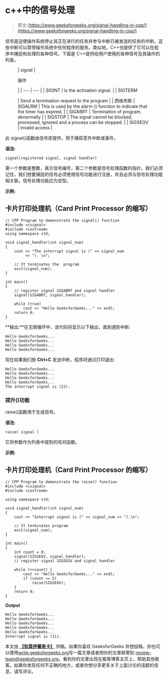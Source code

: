 # c++中的信号处理

> 原文:[https://www.geeksforgeeks.org/signal-handling-in-cpp/](https://www.geeksforgeeks.org/signal-handling-in-cpp/)

信号是迫使操作系统停止其正在进行的任务并参与中断已被发送的任务的中断。这些中断可以暂停操作系统中任何程序的服务。类似地，C++也提供了它可以在程序中捕捉和处理的各种信号。下面是 C++提供给用户使用的各种信号及其操作的列表。

<figure class="table">

| signal | 

操作

 |
| --- | --- |
| SIGINT | Is the activation signal. |
| SIGTERM

 | Send a termination request to the program |
| 西格布斯 | SIGALRM | This is used by the alarm () function to indicate that the timer has expired. |
| SIGABRT | Termination of program, abnormally |
| SIGSTOP | The signal cannot be blocked, processed, ignored and a process can be stopped. |
| SIGSEGV | Invalid access |

</figure>

此 signal()函数由信号库提供，用于捕获意外中断或事件。

**语法:**

```
signal(registered signal, signal handler)
```

第一个参数是整数，表示信号编号，第二个参数是信号处理函数的指针。我们必须记住，我们想要捕捉的信号必须使用信号功能进行注册，并且必须与信号处理功能相关联。信号处理功能应为空型。

**示例:**

## 卡片打印处理机（Card Print Processor 的缩写）

```
// CPP Program to demonstrate the signal() function
#include <csignal>
#include <iostream>
using namespace std;

void signal_handler(int signal_num)
{
    cout << "The interrupt signal is (" << signal_num
         << "). \n";

    // It terminates the  program
    exit(signal_num);
}

int main()
{
    // register signal SIGABRT and signal handler
    signal(SIGABRT, signal_handler);

    while (true)
        cout << "Hello GeeksforGeeks..." << endl;
    return 0;
}
```

**输出:**在无限循环中，该代码将显示以下输出，直到遇到中断:

```
Hello GeeksforGeeks...
Hello GeeksforGeeks...
Hello GeeksforGeeks...
Hello GeeksforGeeks...
```

现在如果我们按 **Ctrl+C** 发送中断，程序将通过打印退出:

```
Hello GeeksforGeeks...
Hello GeeksforGeeks...
Hello GeeksforGeeks...
Hello GeeksforGeeks...
The interrupt signal is (22).
```

### 提升()功能

raise()函数用于生成信号。

**语法:**

```
raise( signal )
```

它将参数作为列表中提到的任何函数。

**示例:**

## 卡片打印处理机（Card Print Processor 的缩写）

```
// CPP Program to demonstrate the raise() function
#include <csignal>
#include <iostream>

using namespace std;

void signal_handler(int signal_num)
{
    cout << "Interrupt signal is (" << signal_num << ").\n";

    // It terminates program
    exit(signal_num);
}

int main()
{
    int count = 0;
    signal(SIGSEGV, signal_handler);
    // register signal SIGSEGV and signal handler

    while (++count) {
        cout << "Hello GeeksforGeeks..." << endl;
        if (count == 5)
            raise(SIGSEGV);
    }
    return 0;
}
```

**Output**

```
Hello GeeksforGeeks...
Hello GeeksforGeeks...
Hello GeeksforGeeks...
Hello GeeksforGeeks...
Hello GeeksforGeeks...
Interrupt signal is (11).
```

本文由 [**【钦莫伊蕾恩卡】**](https://auth.geeksforgeeks.org/profile.php?user=lenkachinmoy) 供稿。如果你喜欢 GeeksforGeeks 并想投稿，你也可以使用[write.geeksforgeeks.org](http://www.write.geeksforgeeks.org)写一篇文章或者把你的文章邮寄到 review-team@geeksforgeeks.org。看到你的文章出现在极客博客主页上，帮助其他极客。如果你发现任何不正确的地方，或者你想分享更多关于上面讨论的话题的信息，请写评论。